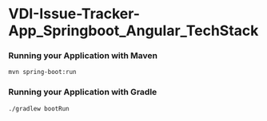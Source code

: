 # VDI-Issue-Tracker-App_Springboot_Angular_TechStack

### Running your Application with Maven
``mvn spring-boot:run``

### Running your Application with Gradle
``./gradlew bootRun``
